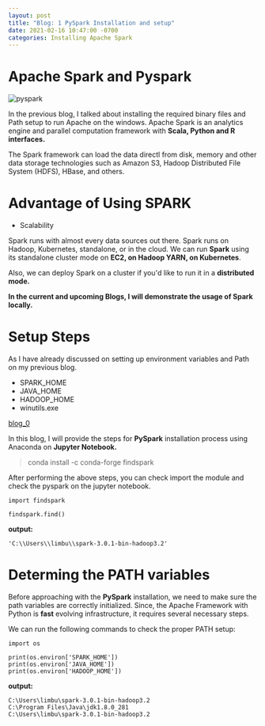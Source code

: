 ```yaml
---
layout: post
title: "Blog: 1 PySpark Installation and setup"
date: 2021-02-16 10:47:00 -0700
categories: Installing Apache Spark
---
```


# Apache Spark and Pyspark

![pyspark](/assets/images/spring_21/blog_1/pyspark.png)

In the previous blog, I talked about installing the required binary files and Path setup to run Apache on the 
windows. Apache Spark is an analytics engine and parallel computation framework with **Scala, Python and R 
interfaces.**

The Spark framework can load the data directl from disk, memory and other data storage technologies such as 
Amazon S3, Hadoop Distributed File System (HDFS), HBase, and others.

# Advantage of Using SPARK

* Scalability

Spark runs with almost every data sources out there. Spark runs on Hadoop, Kubernetes, standalone, or in the cloud.
We can run **Spark** using its standalone cluster mode on **EC2, on Hadoop YARN, on Kubernetes**.

Also, we can deploy Spark on a cluster if you'd like to run it in a **distributed mode.**

**In the current and upcoming Blogs, I will demonstrate the usage of Spark locally.**
 
# Setup Steps

As I have already discussed on setting up environment variables and Path on my previous blog. 

* SPARK_HOME
* JAVA_HOME
* HADOOP_HOME
* winutils.exe

[blog_0](https://github.com/sagarlimbu0/sagarlimbu0.github.io/blob/master/docs/_posts/sp21/2021-02-07-blog-1.md)

In this blog, I will provide the steps for **PySpark** installation process using Anaconda on **Jupyter Notebook.**

> conda install -c conda-forge findspark

After performing the above steps, you can check import the module and check the pyspark on the jupyter notebook.

```
import findspark

findspark.find()

```
**output:**

```
'C:\\Users\\limbu\\spark-3.0.1-bin-hadoop3.2'
```

# Determing the PATH variables

Before approaching with the **PySpark** installation, we need to make sure the path variables are correctly initialized.
Since, the Apache Framework with Python is **fast** evolving infrastructure, it requires several necessary steps.

We can run the following commands to check the proper PATH setup:

```
import os

print(os.environ['SPARK_HOME'])
print(os.environ['JAVA_HOME'])
print(os.environ['HADOOP_HOME']) 
```

**output:**

```
C:\Users\limbu\spark-3.0.1-bin-hadoop3.2
C:\Program Files\Java\jdk1.8.0_281
C:\Users\limbu\spark-3.0.1-bin-hadoop3.2
```
